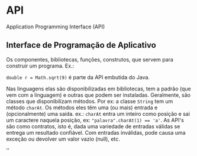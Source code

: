# API

Application Programming Interface (API)

## Interface de Programação de Aplicativo

Os componentes, bibliotecas, funções, construtos, que servem para construir um programa. Ex.:

`double r = Math.sqrt(9)` é parte da API embutida do Java.

Nas linguagens elas são disponibilizadas em bibliotecas, tem a padrão (que vem com a linguagem) e outras que podem ser instaladas. Geralmente, são classes que disponibilizam métodos. Por ex: a classe `String` tem um método `charAt`. Os métodos eles têm uma (ou mais) entrada e (opcionalmente) uma saída. ex.: `charAt` entra um inteiro como posição e sai um caractere naquela posição, ex: `"palavra".charAt(1) == 'a'`. As API's são como contratos, isto é, dada uma variedade de entradas válidas se entrega um resultado confiável. Com entradas inválidas, pode causa uma exceção ou devolver um valor vazio (null), etc.










''
